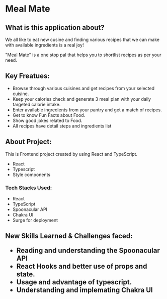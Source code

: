 <h1>Meal Mate</h1>
<h2>What is this application about?</h2>
<p>We all like to eat new cusine and finding various recipes that we can make with available ingredients is a real joy!</p>
<p>
  "Meal Mate" is a one stop pal that helps you to shortlist recipes as per your need.
</p>

<h2>Key Freatues:</h2>
<ul>
  <li>Browse through various cuisines and get recipes from your selected cuisine.</li>
  <li>Keep your calories check and generate 3 meal plan with your daily targeted calorie intake.</li>
  <li>Enter available ingredients from your pantry and get a match of recipes.</li>
  <li>Get to know Fun Facts about Food.</li>
  <li>Show good jokes related to Food.</li>
  <li>All recipes have detail steps and ingredients list</li>
</ul>

<h2>About Project:</h2>
<p>This is Frontend project created by using React and TypeScript.</p>
<ul>
    <li>React</li>
    <li>Typescript</li>
    <li>Style components</li>
</ul>
<h3>Tech Stacks Used:</h3>
<ul>
  <li>React</li>
  <li>TypeScript</li>
  <li>Spoonacular API</li>
  <li>Chakra UI</li>
  <li>Surge for deployment</li>
</ul>

<h2>
  New Skills Learned & Challenges faced:
  <ul>
    <li>Reading and understanding the Spoonacular API</li>
    <li>React Hooks and better use of props and state.</li>
    <li>Usage and advantage of typescript.</li>
    <li>Understanding and implemating Chakra UI</li>

  </ul>
</h2>
